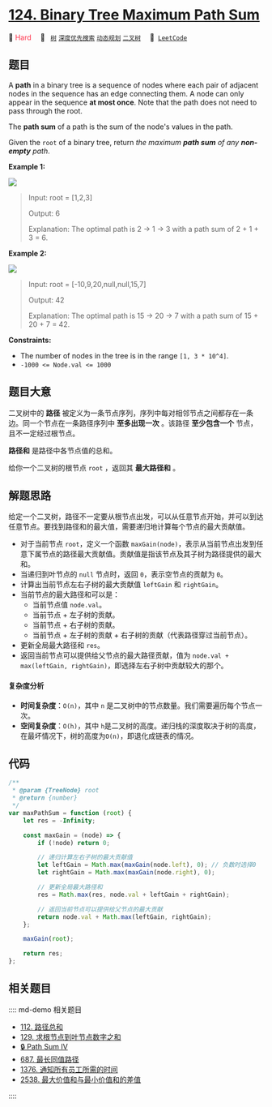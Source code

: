 # [124. Binary Tree Maximum Path Sum](https://leetcode.com/problems/binary-tree-maximum-path-sum/)

🔴 <font color=#ff334b>Hard</font>&emsp; 🔖&ensp; [`树`](/leetcode/outline/tag/tree.md) [`深度优先搜索`](/leetcode/outline/tag/depth-first-search.md) [`动态规划`](/leetcode/outline/tag/dynamic-programming.md) [`二叉树`](/leetcode/outline/tag/binary-tree.md)&emsp; 🔗&ensp;[`LeetCode`](https://leetcode.com/problems/binary-tree-maximum-path-sum/)

## 题目

A **path** in a binary tree is a sequence of nodes where each pair of adjacent
nodes in the sequence has an edge connecting them. A node can only appear in
the sequence **at most once**. Note that the path does not need to pass
through the root.

The **path sum** of a path is the sum of the node's values in the path.

Given the `root` of a binary tree, return _the maximum **path sum** of any
**non-empty** path_.

**Example 1:**

![](https://assets.leetcode.com/uploads/2020/10/13/exx1.jpg)

> Input: root = [1,2,3]
>
> Output: 6
>
> Explanation: The optimal path is 2 -> 1 -> 3 with a path sum of 2 + 1 + 3 = 6.

**Example 2:**

![](https://assets.leetcode.com/uploads/2020/10/13/exx2.jpg)

> Input: root = [-10,9,20,null,null,15,7]
>
> Output: 42
>
> Explanation: The optimal path is 15 -> 20 -> 7 with a path sum of 15 + 20 + 7 = 42.

**Constraints:**

- The number of nodes in the tree is in the range `[1, 3 * 10^4]`.
- `-1000 <= Node.val <= 1000`

## 题目大意

二叉树中的 **路径** 被定义为一条节点序列，序列中每对相邻节点之间都存在一条边。同一个节点在一条路径序列中 **至多出现一次** 。该路径 **至少包含一个** 节点，且不一定经过根节点。

**路径和** 是路径中各节点值的总和。

给你一个二叉树的根节点 `root` ，返回其 **最大路径和** 。

## 解题思路

给定一个二叉树，路径不一定要从根节点出发，可以从任意节点开始，并可以到达任意节点。要找到路径和的最大值，需要递归地计算每个节点的最大贡献值。

- 对于当前节点 `root`，定义一个函数 `maxGain(node)`，表示从当前节点出发到任意下属节点的路径最大贡献值。贡献值是指该节点及其子树为路径提供的最大和。
- 当递归到叶节点的 `null` 节点时，返回 `0`，表示空节点的贡献为 `0`。
- 计算出当前节点左右子树的最大贡献值 `leftGain` 和 `rightGain`。
- 当前节点的最大路径和可以是：
  - 当前节点值 `node.val`。
  - 当前节点 + 左子树的贡献。
  - 当前节点 + 右子树的贡献。
  - 当前节点 + 左子树的贡献 + 右子树的贡献（代表路径穿过当前节点）。
- 更新全局最大路径和 `res`。
- 返回当前节点可以提供给父节点的最大路径贡献，值为 `node.val + max(leftGain, rightGain)`，即选择左右子树中贡献较大的那个。

#### 复杂度分析

- **时间复杂度**：`O(n)`，其中 `n` 是二叉树中的节点数量。我们需要遍历每个节点一次。
- **空间复杂度**：`O(h)`，其中 `h`是二叉树的高度。递归栈的深度取决于树的高度，在最坏情况下，树的高度为`O(n)`，即退化成链表的情况。

## 代码

```javascript
/**
 * @param {TreeNode} root
 * @return {number}
 */
var maxPathSum = function (root) {
	let res = -Infinity;

	const maxGain = (node) => {
		if (!node) return 0;

		// 递归计算左右子树的最大贡献值
		let leftGain = Math.max(maxGain(node.left), 0); // 负数时选择0
		let rightGain = Math.max(maxGain(node.right), 0);

		// 更新全局最大路径和
		res = Math.max(res, node.val + leftGain + rightGain);

		// 返回当前节点可以提供给父节点的最大贡献
		return node.val + Math.max(leftGain, rightGain);
	};

	maxGain(root);

	return res;
};
```

## 相关题目

:::: md-demo 相关题目

- [112. 路径总和](./0112.md)
- [129. 求根节点到叶节点数字之和](./0129.md)
- [🔒 Path Sum IV](https://leetcode.com/problems/path-sum-iv)
- [687. 最长同值路径](https://leetcode.com/problems/longest-univalue-path)
- [1376. 通知所有员工所需的时间](https://leetcode.com/problems/time-needed-to-inform-all-employees)
- [2538. 最大价值和与最小价值和的差值](https://leetcode.com/problems/difference-between-maximum-and-minimum-price-sum)

::::

